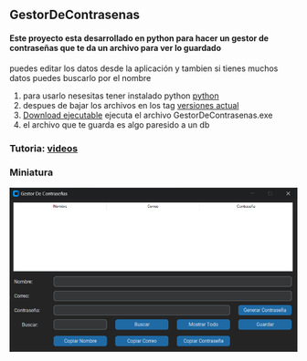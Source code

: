 ## GestorDeContrasenas

#### Este proyecto esta desarrollado en python para hacer un gestor de contraseñas que te da un archivo para ver lo guardado

puedes editar los datos desde la aplicación y tambien si tienes muchos datos puedes buscarlo por el nombre

1. para usarlo nesesitas tener instalado python [python](https://www.python.org/)
2. despues de bajar los archivos en los tag [versiones actual](https://github.com/luisangelponcealvarez/Gestor-de-contrasenas/releases/latest)
3. [Download ejecutable](https://github.com/luisangelponcealvarez/Gestor-de-contrasenas/raw/13d59a42a3b76ee554767b08a9d0fbc7228ab6d2/output/GestorDeContrase%C3%B1as.exe) ejecuta el archivo GestorDeContrasenas.exe
4. el archivo que te guarda es algo paresido a un db

### Tutoria: [videos](https://youtu.be/ZPPgruR89w8)

### Miniatura

![miniatura](miniatura.png)
